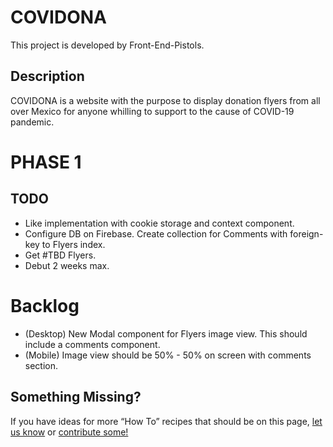 # COVIDONA

This project is developed by Front-End-Pistols.

## Description

COVIDONA is a website with the purpose to display donation flyers from all over Mexico for anyone whilling to support to the cause of COVID-19 pandemic.

# PHASE 1

## TODO

- Like implementation with cookie storage and context component.
- Configure DB on Firebase. Create collection for Comments with foreign-key to Flyers index.
- Get #TBD Flyers.
- Debut 2 weeks max.

# Backlog

- (Desktop) New Modal component for Flyers image view. This should include a comments component.
- (Mobile) Image view should be 50% - 50% on screen with comments section.

## Something Missing?

If you have ideas for more “How To” recipes that should be on this page, [let us know](https://github.com/facebookincubator/create-react-app/issues) or [contribute some!](https://github.com/facebookincubator/create-react-app/edit/master/packages/react-scripts/template/README.md)
